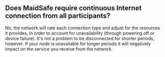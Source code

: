 ## Does MaidSafe require continuous Internet connection from all participants?

No, the network will rate each connection type and adjust for the resources it provides, in order to account for unavailability (through powering off or device failure). It's not a problem to be disconnected for shorter periods, however. If your node is unavailable for longer periods it will negatively impact on the service you receive from the network.
